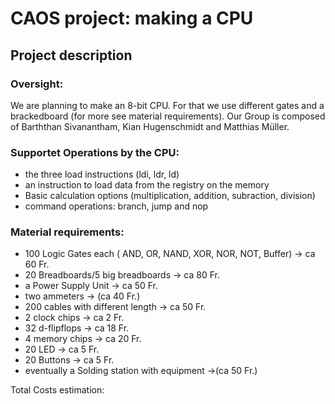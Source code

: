 
# CAOS project: making a CPU
## Project description

### Oversight:
We are planning to make an 8-bit CPU. For that we use different gates and a brackedboard (for more see material requirements). Our Group is composed of  Barththan Sivanantham, Kian Hugenschmidt and Matthias Müller.

### Supportet Operations by the CPU:
* the three load instructions (ldi, ldr, ld)
* an instruction to load data from the registry on the memory
* Basic calculation options (multiplication, addition, subraction, division)
* command operations: branch, jump and nop

### Material requirements:
* 100 Logic Gates each ( AND, OR, NAND, XOR, NOR, NOT, Buffer)											-> ca 60 Fr.
* 20 Breadboards/5 big breadboards 	-> ca 80 Fr.
* a Power Supply Unit							-> ca 50 Fr.
* two ammeters										-> (ca 40 Fr.)
* 200 cables with different length		-> ca 50 Fr.
* 2 clock chips										-> ca 2 Fr.
* 32 d-flipflops										-> ca 18 Fr.
* 4 memory chips									-> ca 20 Fr.
* 20 LED 												-> ca 5 Fr.
* 20 Buttons											-> ca 5 Fr.
* eventually a Solding station with equipment ->(ca 50 Fr.)

Total Costs estimation: 


<!--stackedit_data:
eyJoaXN0b3J5IjpbOTM5ODc0NDc4LDkwMjI3MDg1MSwxMDc2MD
A3ODMxLC0xNjY4NjkwNDAyLDE0NjY5MzQxMjcsMTMwODY1NjEw
MCwxMzMxMDEzOTA5LC0xODA0MTc4MjI5LC05MDIxNDUwMTMsLT
IxMzkxMTQ2MjgsMTkxMjU4ODczMyw3MzA5OTgxMTZdfQ==
-->
